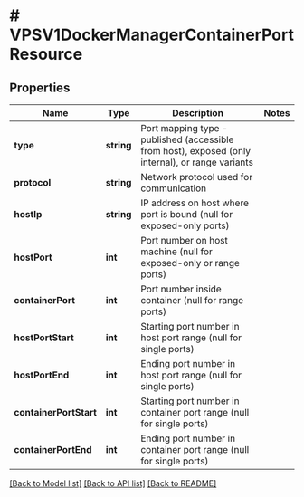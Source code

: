 # # VPSV1DockerManagerContainerPortResource

## Properties

Name | Type | Description | Notes
------------ | ------------- | ------------- | -------------
**type** | **string** | Port mapping type - published (accessible from host), exposed (only internal), or range variants |
**protocol** | **string** | Network protocol used for communication |
**hostIp** | **string** | IP address on host where port is bound (null for exposed-only ports) |
**hostPort** | **int** | Port number on host machine (null for exposed-only or range ports) |
**containerPort** | **int** | Port number inside container (null for range ports) |
**hostPortStart** | **int** | Starting port number in host port range (null for single ports) |
**hostPortEnd** | **int** | Ending port number in host port range (null for single ports) |
**containerPortStart** | **int** | Starting port number in container port range (null for single ports) |
**containerPortEnd** | **int** | Ending port number in container port range (null for single ports) |

[[Back to Model list]](../../README.md#models) [[Back to API list]](../../README.md#endpoints) [[Back to README]](../../README.md)
